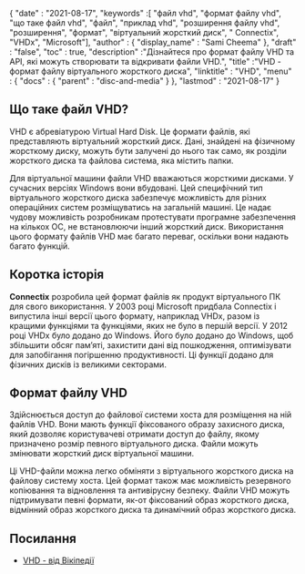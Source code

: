 {
  "date" : "2021-08-17",
  "keywords" :[ "файл vhd", "формат файлу vhd", "що таке файл vhd", "файл", "приклад vhd", "розширення файлу vhd", "розширення", "формат", "віртуальний жорсткий диск", " Connectix", "VHDx", "Microsoft"],
  "author" : {
    "display_name" : "Sami Cheema"
},
  "draft" : "false",
   "toc" : true,
  "description" :"Дізнайтеся про формат файлу VHD та API, які можуть створювати та відкривати файли VHD.",
  "title" :"VHD - формат файлу віртуального жорсткого диска",
  "linktitle" : "VHD",
  "menu" : {
    "docs" : {
      "parent" : "disc-and-media"
}
},
  "lastmod" : "2021-08-17"
}

## Що таке файл VHD?

VHD є абревіатурою Virtual Hard Disk. Це формати файлів, які представляють віртуальний жорсткий диск. Дані, знайдені на фізичному жорсткому диску, можуть бути залучені до нього так само, як розділи жорсткого диска та файлова система, яка містить папки.

Для віртуальної машини файли VHD вважаються жорсткими дисками. У сучасних версіях Windows вони вбудовані. Цей специфічний тип віртуального жорсткого диска забезпечує можливість для різних операційних систем розміщуватись на загальній машині. Це надає чудову можливість розробникам протестувати програмне забезпечення на кількох ОС, не встановлюючи інший жорсткий диск. Використання цього формату файлів VHD має багато переваг, оскільки вони надають багато функцій.


## Коротка історія ##

**Connectix** розробила цей формат файлів як продукт віртуального ПК для свого використання. У 2003 році Microsoft придбала Connectix і випустила інші версії цього формату, наприклад VHDx, разом із кращими функціями та функціями, яких не було в першій версії. У 2012 році VHDx було додано до Windows. Його було додано до Windows, щоб збільшити обсяг пам’яті, захистити дані від пошкодження, оптимізувати для запобігання погіршенню продуктивності. Ці функції додано для фізичних дисків із великими секторами.

## Формат файлу VHD ##

Здійснюється доступ до файлової системи хоста для розміщення на ній файлів VHD. Вони мають функції фіксованого образу захисного диска, який дозволяє користувачеві отримати доступ до файлу, якому призначено розмір певного віртуального диска. Файли можуть змінювати жорсткий диск віртуальної машини.

Ці VHD-файли можна легко обміняти з віртуального жорсткого диска на файлову систему хоста. Цей формат також має можливість резервного копіювання та відновлення та антивірусну безпеку. Файли VHD можуть підтримувати певні формати, як-от фіксований образ жорсткого диска, відмінний образ жорсткого диска та динамічний образ жорсткого диска.


## Посилання ##

* [VHD - від Вікіпедії](https://en.wikipedia.org/wiki/VHD_(file_format))



